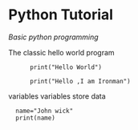 # Python Tutorial
 
_Basic python programming_ 


The classic hello world program
   


          print("Hello World")

          print("Hello ,I am Ironman")
 
 
variables 
variables store data 

      name="John wick"
      print(name)
 
